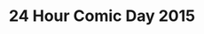 ---
layout: story
title: 24 Hour Comic Day 2015
image: /assets/24hcd15/24hcdp
imageType: .png
pageNumber: 16
baseurl: /other/24hcd15/24hcd15
numPages: 24
---